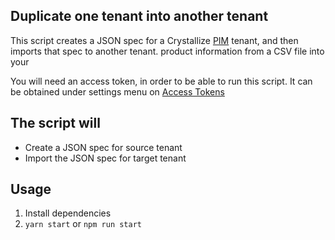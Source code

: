 ## Duplicate one tenant into another tenant

This script creates a JSON spec for a Crystallize [PIM](https://crystallize.com/product/product-information-management) tenant, and then imports that spec to another tenant. product information from a CSV file into your

You will need an access token, in order to be able to run this script. It can be obtained under settings menu on [Access Tokens](https://pim.crystallize.com/settings/access-tokens)

## The script will

- Create a JSON spec for source tenant
- Import the JSON spec for target tenant

## Usage

1. Install dependencies
2. `yarn start` or `npm run start`
